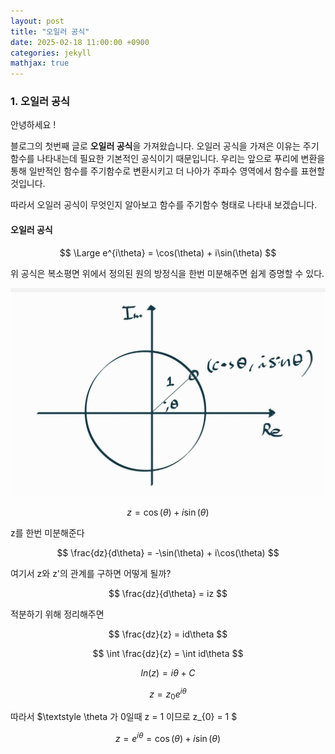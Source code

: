 ```yaml
---
layout: post
title: "오일러 공식"
date: 2025-02-18 11:00:00 +0900
categories: jekyll
mathjax: true
---
```


### 1. 오일러 공식

안녕하세요 ! 

블로그의 첫번째 글로 **오일러 공식**을 가져왔습니다.
오일러 공식을 가져은 이유는 주기함수를 나타내는데 필요한 기본적인 공식이기 때문입니다.
우리는 앞으로 푸리에 변환을 통해 일반적인 함수를 주기함수로 변환시키고
더 나아가 주파수 영역에서 함수를 표현할 것입니다.

따라서 오일러 공식이 무엇인지 알아보고 함수를 주기함수 형태로 나타내 보겠습니다. 

#### 오일러 공식 

$$ 
\Large e^{i\theta} = \cos(\theta) + i\sin(\theta)
$$

위 공식은 복소평면 위에서 정의된 원의 방정식을 한번 미분해주면 쉽게 증명할 수 있다. 

![복소평면](/assets/images/O1.jpg)

$$
z = \cos(\theta) + i\sin(\theta)
$$

z를 한번 미분해준다

$$
\frac{dz}{d\theta} = -\sin(\theta) + i\cos(\theta)
$$


여기서 z와 z'의 관계를 구하면 어떻게 될까?


$$
\frac{dz}{d\theta} = iz
$$


적분하기 위해 정리해주면

$$
\frac{dz}{z} = id\theta
$$


$$
\int \frac{dz}{z} = \int id\theta
$$


$$
ln(z) = i\theta + C
$$


$$
z = z_{0}e^{i\theta}
$$


따라서 $\textstyle \theta 가 0일때 z = 1 이므로 z_{0} = 1 $


$$
z = e^{i\theta} = \cos(\theta) + i\sin(\theta)
$$
